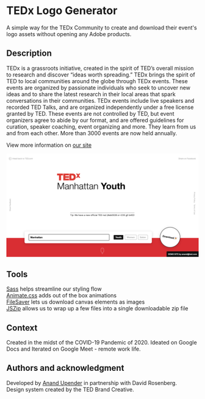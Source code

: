 # TEDx Logo Generator
A simple way for the TEDx Community to create and download their event's logo assets without opening any Adobe products.

## Description   
TEDx is a grassroots initiative, created in the spirit of TED’s overall mission to research and discover “ideas worth spreading.” TEDx brings the spirit of TED to local communities around the globe through TEDx events. These events are organized by passionate individuals who seek to uncover new ideas and to share the latest research in their local areas that spark conversations in their communities. TEDx events include live speakers and recorded TED Talks, and are organized independently under a free license granted by TED. These events are not controlled by TED, but event organizers agree to abide by our format, and are offered guidelines for curation, speaker coaching, event organizing and more. They learn from us and from each other. More than 3000 events are now held annually.

View more information on [our site](https://www.ted.com/about/programs-initiatives/tedx-program)

![Screenshot](https://github.com/anandupender/tedx-logo/blob/master/assets/screenshot.png)

## Tools   
[Sass](https://sass-lang.com/) helps streamline our styling flow  
[Animate.css](https://animate.style/) adds out of the box animations  
[FileSaver](https://github.com/eligrey/FileSaver.js/) lets us download canvas elements as images  
[JSZip](https://stuk.github.io/jszip/) allows us to wrap up a few files into a single downloadable zip file   

## Context   
Created in the midst of the COVID-19 Pandemic of 2020. Ideated on Google Docs and Iterated on Google Meet - remote work life.
     
## Authors and acknowledgment
Developed by [Anand Upender](https://www.anandupender.com/) in partnership with David Rosenberg.  
Design system created by the TED Brand Creative.
